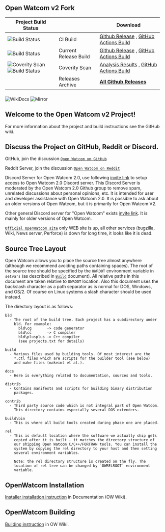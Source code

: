 ## Open Watcom v2 Fork
|Project Build Status||Download|
|---|---|---|
|![Build Status](https://github.com/open-watcom/open-watcom-v2/actions/workflows/ci-build.yml/badge.svg)|CI Build|[Github Release](https://github.com/open-watcom/open-watcom-v2/releases/tag/Last-CI-build) , [GitHub Actions Build](https://github.com/open-watcom/open-watcom-v2/actions/workflows/ci-build.yml)|
|![Build Status](https://github.com/open-watcom/open-watcom-v2/actions/workflows/release.yml/badge.svg)|Current Release Build|[Github Release](https://github.com/open-watcom/open-watcom-v2/releases/tag/Current-build) , [GitHub Actions Build](https://github.com/open-watcom/open-watcom-v2/actions/workflows/release.yml)|
|![Coverity Scan](https://scan.coverity.com/projects/2647/badge.svg?flat=1) ![Build Status](https://github.com/open-watcom/open-watcom-v2/actions/workflows/coverity.yml/badge.svg)|Coverity Scan|[Analysis Results](https://scan.coverity.com/projects/open-watcom-open-watcom-v2) , [GitHub Actions Build](https://github.com/open-watcom/open-watcom-v2/actions/workflows/coverity.yml)|
||Releases Archive|[**All Github Releases**](https://github.com/open-watcom/open-watcom-v2/releases)
###
![WikiDocs](https://github.com/open-watcom/open-watcom-v2/workflows/WikiDocs/badge.svg)[](https://github.com/open-watcom/open-watcom-v2/actions?query=workflow%3AWikiDocs)
![Mirror](https://github.com/open-watcom/open-watcom-v2/workflows/Mirror/badge.svg)[](https://github.com/open-watcom/open-watcom-v2/actions?query=workflow%3AMirror)
###
## Welcome to the Open Watcom v2 Project! 

For more information about the project and build instructions see the GitHub wiki.

Discuss the Project on GitHub, Reddit or Discord.
----------------------------------------------------------------------------

GitHub, join the discussion [`Open Watcom on GitHub`](https://github.com/open-watcom/open-watcom-v2/discussions)

Reddit Server, join the discussion [`Open Watcom on Reddit`](https://www.reddit.com/r/OpenWatcom/)

Discord Server for Open Watcom 2.0, use following [invite link](https://discord.gg/39w5wZM89p) to setup access to Open Watcom 2.0 Discord server.
This Discord Server is moderated by the Open Watcom 2.0 Github group to remove spam, unrelated discussions about personal opinions, etc. It is intended for user and developer assistance with Open Watcom 2.0. It is possible to ask about an older versions of Open Watcom, but it is primarily for Open Watcom V2.

Other general Discord server for "Open Watcom" exists [invite link](https://discord.gg/5WexPNn). It is mainly for older versions of Open Watcom.

[`Official OpenWatcom site`](http://openwatcom.org) only WEB site is up, all other services (bugzilla, Wiki, News server, Perforce) is down for long time, it looks like it is dead.

Source Tree Layout
------------------

Open Watcom allows you to place the source tree almost anywhere (although
we recommend avoiding paths containing spaces). The root of the source
tree should be specified by the `OWROOT` environment variable in `setvars`
(as described in [`Build`](https://github.com/open-watcom/open-watcom-v2/wiki/Build) document). All relative paths in this document are
taken relative to `OWROOT` location. Also this document uses the backslash
character as a path separator as is normal for DOS, Windows, and OS/2. Of
course on Linux systems a slash character should be used instead.

The directory layout is as follows:

    bld
      - The root of the build tree. Each project has a subdirectory under
        bld. For example:
          bld\cg       -> code generator
          bld\cc       -> C compiler
          bld\plusplus -> C++ compiler
          (see projects.txt for details)

    build
      - Various files used by building tools. Of most interest are the
        *.ctl files which are scripts for the builder tool (see below)
        and make files (makeint et al.).

    docs
      - Here is everything related to documentation, sources and tools.

    distrib
      - Contains manifests and scripts for building binary distribution
        packages.

    contrib
      - Third party source code which is not integral part of Open Watcom.
        This directory contains especially several DOS extenders.

    build\bin
      - This is where all build tools created during phase one are placed.

    rel
      - This is default location where the software we actually ship gets
        copied after it is built - it matches the directory structure of
        our shipping Open Watcom C/C++/FORTRAN tools. You can install the
        system by copying the rel directory to your host and then setting
        several environment variables.

        Note: the rel directory structure is created on the fly. The
        location of rel tree can be changed by `OWRELROOT` environment
        variable.

OpenWatcom Installation
-----------------------
[Installer installation instruction](https://open-watcom.github.io/open-watcom-v2-wikidocs/c_readme.html#Installation) in Documentation (OW Wiki).

OpenWatcom Building
-------------------
[Building instruction](https://github.com/open-watcom/open-watcom-v2/wiki/Build) in OW Wiki.
